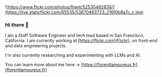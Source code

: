 ![https://www.flickr.com/photos/flrent/52530462838/](https://live.staticflickr.com/65535/53670463723_216f0b8a7c_c.jpg)

### Hi there 👋

I am a Staff Software Engineer and tech lead based in San Francisco, California. I am currently working at [https://flickr.com](Flickr), on front-end and data engineering projects.

I'm also currently researching and experimenting with LLMs and AI.

You can learn more about me here → [https://florentlamoureux.fr](florentlamoureux.fr)
